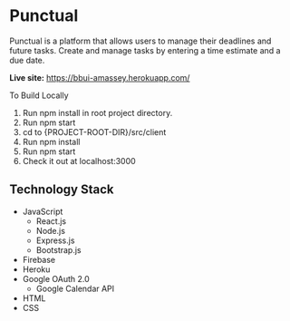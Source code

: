 Punctual
========================

Punctual is a platform that allows users to manage their deadlines and future tasks. Create and manage tasks by entering a time estimate and a due date.

**Live site:** https://bbui-amassey.herokuapp.com/

To Build Locally

1) Run npm install in root project directory.
2) Run npm start
3) cd to {PROJECT-ROOT-DIR}/src/client
4) Run npm install
5) Run npm start
6) Check it out at localhost:3000


Technology Stack
----------------

- JavaScript
    * React.js
    * Node.js
    * Express.js
    * Bootstrap.js
- Firebase
- Heroku
- Google OAuth 2.0
    * Google Calendar API
- HTML
- CSS

